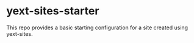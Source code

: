 # yext-sites-starter

This repo provides a basic starting configuration for a site created using yext-sites.

